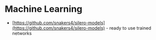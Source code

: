 # Machine Learning

- [https://github.com/snakers4/silero-models](https://github.com/snakers4/silero-models) - ready to use trained networks

